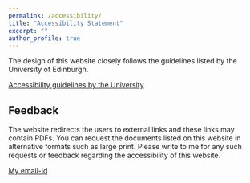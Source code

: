 ```yaml
---
permalink: /accessibility/
title: "Accessibility Statement"
excerpt: ""
author_profile: true
---
```

The design of this website closely follows the guidelines listed by the University of Edinburgh. 

[Accessibility guidelines by the University](http://web.inf.ed.ac.uk/infweb/admin/communications/comms-related-guidelines/creating-new-websites/website-accessibility/accessibility-guidance-infweb) 

## Feedback
The website redirects the users to external links and these links may contain PDFs. You can request the documents listed on this website in alternative formats such as large print. 
Please write to me for any such requests or feedback regarding the accessibility of this website. 

[My email-id](mailto:nikitamoghe29@gmail.com)
